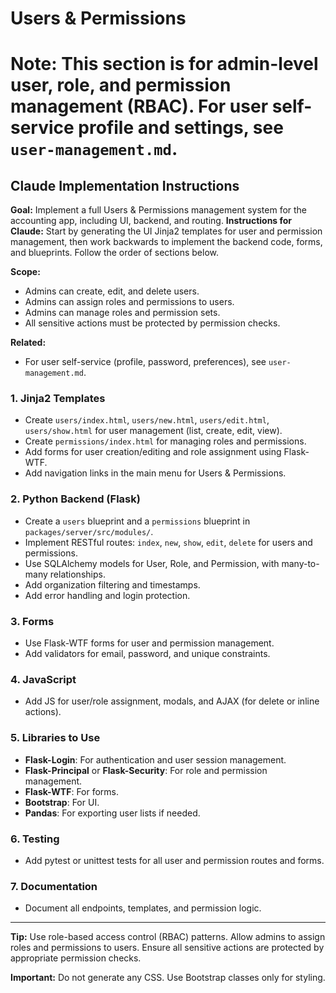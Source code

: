 # Users & Permissions
#
# Note: This section is for admin-level user, role, and permission management (RBAC). For user self-service profile and settings, see `user-management.md`.

## Claude Implementation Instructions

**Goal:** Implement a full Users & Permissions management system for the accounting app, including UI, backend, and routing.
**Instructions for Claude:**
Start by generating the UI Jinja2 templates for user and permission management, then work backwards to implement the backend code, forms, and blueprints. Follow the order of sections below.

**Scope:**
- Admins can create, edit, and delete users.
- Admins can assign roles and permissions to users.
- Admins can manage roles and permission sets.
- All sensitive actions must be protected by permission checks.

**Related:**
- For user self-service (profile, password, preferences), see `user-management.md`.

### 1. Jinja2 Templates
- Create `users/index.html`, `users/new.html`, `users/edit.html`, `users/show.html` for user management (list, create, edit, view).
- Create `permissions/index.html` for managing roles and permissions.
- Add forms for user creation/editing and role assignment using Flask-WTF.
- Add navigation links in the main menu for Users & Permissions.

### 2. Python Backend (Flask)
- Create a `users` blueprint and a `permissions` blueprint in `packages/server/src/modules/`.
- Implement RESTful routes: `index`, `new`, `show`, `edit`, `delete` for users and permissions.
- Use SQLAlchemy models for User, Role, and Permission, with many-to-many relationships.
- Add organization filtering and timestamps.
- Add error handling and login protection.

### 3. Forms
- Use Flask-WTF forms for user and permission management.
- Add validators for email, password, and unique constraints.

### 4. JavaScript
- Add JS for user/role assignment, modals, and AJAX (for delete or inline actions).

### 5. Libraries to Use
- **Flask-Login**: For authentication and user session management.
- **Flask-Principal** or **Flask-Security**: For role and permission management.
- **Flask-WTF**: For forms.
- **Bootstrap**: For UI.
- **Pandas**: For exporting user lists if needed.

### 6. Testing
- Add pytest or unittest tests for all user and permission routes and forms.

### 7. Documentation
- Document all endpoints, templates, and permission logic.

---
**Tip:** Use role-based access control (RBAC) patterns. Allow admins to assign roles and permissions to users. Ensure all sensitive actions are protected by appropriate permission checks.

**Important:** Do not generate any CSS. Use Bootstrap classes only for styling.
